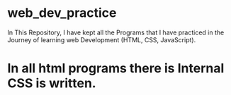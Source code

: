 # web_dev_practice
In This  Repository, I have kept all the Programs that I have practiced in the Journey of learning web Development (HTML, CSS, JavaScript).
# In all html programs there is Internal CSS is written.
